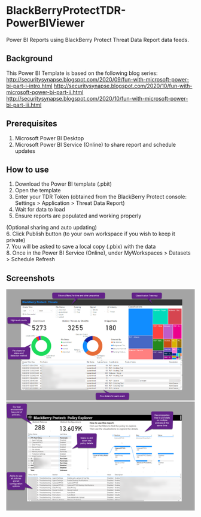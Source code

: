 # BlackBerryProtectTDR-PowerBIViewer
Power BI Reports using BlackBerry Protect Threat Data Report data feeds.


## Background
This Power BI Template is based on the following blog series:  
http://securitysynapse.blogspot.com/2020/09/fun-with-microsoft-power-bi-part-i-intro.html
http://securitysynapse.blogspot.com/2020/10/fun-with-microsoft-power-bi-part-ii.html
http://securitysynapse.blogspot.com/2020/10/fun-with-microsoft-power-bi-part-iii.html


## Prerequisites
1. Microsoft Power BI Desktop
2. Microsoft Power BI Service (Online) to share report and schedule updates


## How to use
1. Download the Power BI template (.pbit)
2. Open the template
3. Enter your TDR Token (obtained from the BlackBerry Protect console: Settings > Application > Threat Data Report)
4. Wait for data to load
5. Ensure reports are populated and working properly

(Optional sharing and auto updating)  
6. Click Publish button (to your own workspace if you wish to keep it private)  
7. You will be asked to save a local copy (.pbix) with the data  
8. Once in the Power BI Service (Online), under MyWorkspaces > Datasets > Schedule Refresh  

## Screenshots
![Threats Report](https://github.com/TonyLeeVT/BlackBerryProtectTDR-PowerBIViewer/blob/main/screenshots/ThreatsReport.png)
![Policy Explorer](https://github.com/TonyLeeVT/BlackBerryProtectTDR-PowerBIViewer/blob/main/screenshots/PolicyExplorer.png)
